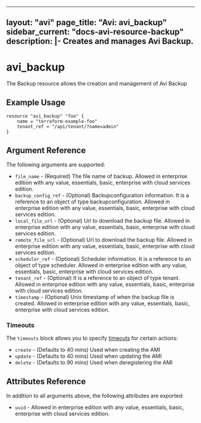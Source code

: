 <!--
    Copyright 2021 VMware, Inc.
    SPDX-License-Identifier: Mozilla Public License 2.0
-->
---
layout: "avi"
page_title: "Avi: avi_backup"
sidebar_current: "docs-avi-resource-backup"
description: |-
  Creates and manages Avi Backup.
---

# avi_backup

The Backup resource allows the creation and management of Avi Backup

## Example Usage

```hcl
resource "avi_backup" "foo" {
    name = "terraform-example-foo"
    tenant_ref = "/api/tenant/?name=admin"
}
```

## Argument Reference

The following arguments are supported:

* `file_name` - (Required) The file name of backup. Allowed in enterprise edition with any value, essentials, basic, enterprise with cloud services edition.
* `backup_config_ref` - (Optional) Backupconfiguration information. It is a reference to an object of type backupconfiguration. Allowed in enterprise edition with any value, essentials, basic, enterprise with cloud services edition.
* `local_file_url` - (Optional) Url to download the backup file. Allowed in enterprise edition with any value, essentials, basic, enterprise with cloud services edition.
* `remote_file_url` - (Optional) Url to download the backup file. Allowed in enterprise edition with any value, essentials, basic, enterprise with cloud services edition.
* `scheduler_ref` - (Optional) Scheduler information. It is a reference to an object of type scheduler. Allowed in enterprise edition with any value, essentials, basic, enterprise with cloud services edition.
* `tenant_ref` - (Optional) It is a reference to an object of type tenant. Allowed in enterprise edition with any value, essentials, basic, enterprise with cloud services edition.
* `timestamp` - (Optional) Unix timestamp of when the backup file is created. Allowed in enterprise edition with any value, essentials, basic, enterprise with cloud services edition.


### Timeouts

The `timeouts` block allows you to specify [timeouts](https://www.terraform.io/docs/configuration/resources.html#timeouts) for certain actions:

* `create` - (Defaults to 40 mins) Used when creating the AMI
* `update` - (Defaults to 40 mins) Used when updating the AMI
* `delete` - (Defaults to 90 mins) Used when deregistering the AMI

## Attributes Reference

In addition to all arguments above, the following attributes are exported:

* `uuid` -  Allowed in enterprise edition with any value, essentials, basic, enterprise with cloud services edition.

